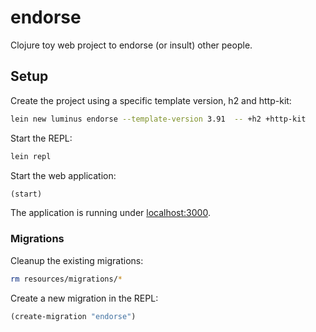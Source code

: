 # endorse

Clojure toy web project to endorse (or insult) other people.

## Setup

Create the project using a specific template version, h2 and http-kit:

```sh
lein new luminus endorse --template-version 3.91  -- +h2 +http-kit
```

Start the REPL:

```sh
lein repl
```

Start the web application:

```clojure
(start)
```

The application is running under [localhost:3000](http://localhost:3000/).

### Migrations

Cleanup the existing migrations:

```sh
rm resources/migrations/*
```

Create a new migration in the REPL:

```clojure
(create-migration "endorse")
```
